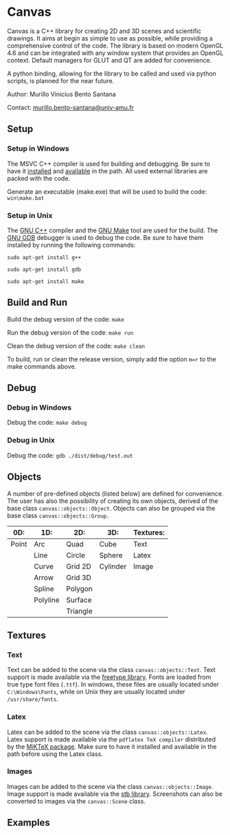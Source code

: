 # Canvas

<!-- markdownlint-disable MD010 MD024 MD033 -->

Canvas is a C++ library for creating 2D and 3D scenes and scientific drawings. It aims at begin as simple to use as possible, while providing a comprehensive control of the code. The library is based on modern OpenGL 4.6 and can be integrated with any window system that provides an OpenGL context. Default managers for GLUT and QT are added for convenience.

A python binding, allowing for the library to be called and used via python scripts, is planned for the near future.

Author: Murillo Vinicius Bento Santana

Contact: [murillo.bento-santana@univ-amu.fr](mailto:murillo.bento-santana@univ-amu.fr)

## Setup

### Setup in Windows

The MSVC C++ compiler is used for building and debugging. Be sure to have it [installed](https://visualstudio.microsoft.com/vs/community/) and [available](https://learn.microsoft.com/en-us/visualstudio/ide/reference/command-prompt-powershell?view=vs-2022) in the path. All used external libraries are packed with the code.

Generate an executable (make.exe) that will be used to build the code: `win\make.bat`

### Setup in Unix

The [GNU C++](https://gcc.gnu.org/) compiler and the [GNU Make](https://www.gnu.org/software/make/) tool are used for the build. The [GNU GDB](https://www.sourceware.org/gdb/) debugger is used to debug the code. Be sure to have them installed by running the following commands:

`sudo apt-get install g++`

`sudo apt-get install gdb`

`sudo apt-get install make`

## Build and Run

Build the debug version of the code: `make`

Run the debug version of the code: `make run`

Clean the debug version of the code: `make clean`

To build, run or clean the release version, simply add the option `m=r` to the make commands above.

## Debug

### Debug in Windows

Debug the code: `make debug`

### Debug in Unix

Debug the code: `gdb ./dist/debug/test.out`

## Objects

A number of pre-defined objects (listed below) are defined for convenience. The user has also the possibility of creating its own objects, derived of the base class `canvas::objects::Object`. Objects can also be grouped via the base class `canvas::objects::Group`.

| 0D:   | 1D:      | 2D:      | 3D:      | Textures: |
|-------|----------|----------|----------|-----------|
| Point | Arc      | Quad     | Cube     | Text      |
|       | Line     | Circle   | Sphere   | Latex     |
|       | Curve    | Grid 2D  | Cylinder | Image     |
|       | Arrow    | Grid 3D  |          |           |
|       | Spline   | Polygon  |          |           |
|       | Polyline | Surface  |          |           |
|       |          | Triangle |          |           |

## Textures

### Text

Text can be added to the scene via the class `canvas::objects::Text`. Text support is made available via the [freetype library](http://freetype.org/). Fonts are loaded from true type font files (`.ttf`). In windows, these files are usually located under `C:\Windows\Fonts`, while on Unix they are usually located under `/usr/share/fonts`.

### Latex

Latex can be added to the scene via the class `canvas::objects::Latex`. Latex support is made available via the `pdflatex TeX compiler` distributed by the [MiKTeX package](https://miktex.org/). Make sure to have it installed and available in the path before using the Latex class.

### Images

Images can be added to the scene via the class `canvas::objects::Image`. Image support is made available via the [stb library](https://github.com/nothings/stb). Screenshots can also be converted to images via the `canvas::Scene` class.

## Examples

